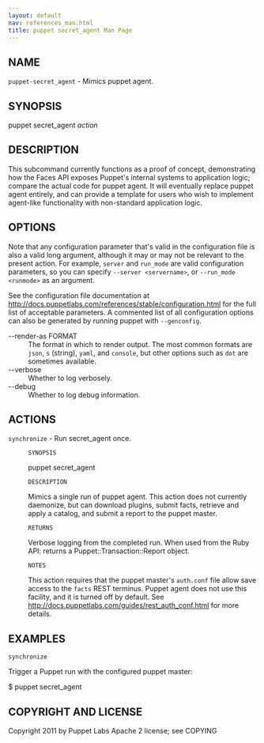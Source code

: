 ```yaml
---
layout: default
nav: references_man.html
title: puppet secret_agent Man Page
---
```


<div class='mp'>
<h2 id="NAME">NAME</h2>
<p class="man-name">
  <code>puppet-secret_agent</code> - <span class="man-whatis">Mimics puppet agent.</span>
</p>

<h2 id="SYNOPSIS">SYNOPSIS</h2>

<p>puppet secret_agent <var>action</var></p>

<h2 id="DESCRIPTION">DESCRIPTION</h2>

<p>This subcommand currently functions as a proof of concept, demonstrating how
the Faces API exposes Puppet's internal systems to application logic;
compare the actual code for puppet agent. It will eventually replace puppet
agent entirely, and can provide a template for users who wish to implement
agent-like functionality with non-standard application logic.</p>

<h2 id="OPTIONS">OPTIONS</h2>

<p>Note that any configuration parameter that's valid in the configuration
file is also a valid long argument, although it may or may not be
relevant to the present action. For example, <code>server</code> and <code>run_mode</code> are valid
configuration parameters, so you can specify <code>--server &lt;servername></code>, or
<code>--run_mode &lt;runmode></code> as an argument.</p>

<p>See the configuration file documentation at
<a href="http://docs.puppetlabs.com/references/stable/configuration.html" data-bare-link="true">http://docs.puppetlabs.com/references/stable/configuration.html</a> for the
full list of acceptable parameters. A commented list of all
configuration options can also be generated by running puppet with
<code>--genconfig</code>.</p>

<dl>
<dt>--render-as FORMAT</dt><dd>The format in which to render output. The most common formats are <code>json</code>,
<code>s</code> (string), <code>yaml</code>, and <code>console</code>, but other options such as <code>dot</code> are
sometimes available.</dd>
<dt>--verbose</dt><dd>Whether to log verbosely.</dd>
<dt class="flush">--debug</dt><dd>Whether to log debug information.</dd>
</dl>


<h2 id="ACTIONS">ACTIONS</h2>

<dl>
<dt><code>synchronize</code> - Run secret_agent once.</dt><dd><p><code>SYNOPSIS</code></p>

<p>puppet secret_agent</p>

<p><code>DESCRIPTION</code></p>

<p>Mimics a single run of puppet agent. This action does not currently
daemonize, but can download plugins, submit facts, retrieve and apply a
catalog, and submit a report to the puppet master.</p>

<p><code>RETURNS</code></p>

<p>Verbose logging from the completed run. When used from the Ruby API:
returns a Puppet::Transaction::Report object.</p>

<p><code>NOTES</code></p>

<p>This action requires that the puppet master's <code>auth.conf</code> file allow save
access to the <code>facts</code> REST terminus. Puppet agent does not use this
facility, and it is turned off by default. See
<a href="http://docs.puppetlabs.com/guides/rest_auth_conf.html" data-bare-link="true">http://docs.puppetlabs.com/guides/rest_auth_conf.html</a> for more details.</p></dd>
</dl>


<h2 id="EXAMPLES">EXAMPLES</h2>

<p><code>synchronize</code></p>

<p>Trigger a Puppet run with the configured puppet master:</p>

<p>$ puppet secret_agent</p>

<h2 id="COPYRIGHT-AND-LICENSE">COPYRIGHT AND LICENSE</h2>

<p>Copyright 2011 by Puppet Labs
Apache 2 license; see COPYING</p>

</div>
